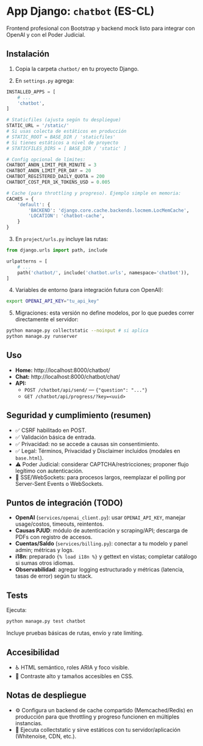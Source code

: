 # App Django: `chatbot` (ES-CL)

Frontend profesional con Bootstrap y backend mock listo para integrar con OpenAI y con el Poder Judicial.

## Instalación

1. Copia la carpeta `chatbot/` en tu proyecto Django.

2. En `settings.py` agrega:

```python
INSTALLED_APPS = [
    # ...
    'chatbot',
]

# Staticfiles (ajusta según tu despliegue)
STATIC_URL = '/static/'
# Si usas colecta de estáticos en producción
# STATIC_ROOT = BASE_DIR / 'staticfiles'
# Si tienes estáticos a nivel de proyecto
# STATICFILES_DIRS = [ BASE_DIR / 'static' ]

# Config opcional de límites:
CHATBOT_ANON_LIMIT_PER_MINUTE = 3
CHATBOT_ANON_LIMIT_PER_DAY = 20
CHATBOT_REGISTERED_DAILY_QUOTA = 200
CHATBOT_COST_PER_1K_TOKENS_USD = 0.005

# Cache (para throttling y progreso). Ejemplo simple en memoria:
CACHES = {
    'default': {
        'BACKEND': 'django.core.cache.backends.locmem.LocMemCache',
        'LOCATION': 'chatbot-cache',
    }
}
```

3. En `project/urls.py` incluye las rutas:

```python
from django.urls import path, include

urlpatterns = [
    # ...
    path('chatbot/', include('chatbot.urls', namespace='chatbot')),
]
```

4. Variables de entorno (para integración futura con OpenAI):

```bash
export OPENAI_API_KEY="tu_api_key"
```

5. Migraciones: esta versión no define modelos, por lo que puedes correr directamente el servidor:

```bash
python manage.py collectstatic --noinput # si aplica
python manage.py runserver
```

## Uso

- **Home:** http://localhost:8000/chatbot/
- **Chat:** http://localhost:8000/chatbot/chat/
- **API:**
  - `POST /chatbot/api/send/` — `{"question": "..."}`
  - `GET /chatbot/api/progress/?key=<uuid>`

## Seguridad y cumplimiento (resumen)

- ✅ CSRF habilitado en POST.
- ✅ Validación básica de entrada.
- ✅ Privacidad: no se accede a causas sin consentimiento.
- ✅ Legal: Términos, Privacidad y Disclaimer incluidos (modales en `base.html`).
- ⚠️ Poder Judicial: considerar CAPTCHA/restricciones; proponer flujo legítimo con autenticación.
- 🔄 SSE/WebSockets: para procesos largos, reemplazar el polling por Server-Sent Events o WebSockets.

## Puntos de integración (TODO)

- **OpenAI** (`services/openai_client.py`): usar `OPENAI_API_KEY`, manejar usage/costos, timeouts, reintentos.
- **Causas PJUD**: módulo de autenticación y scraping/API; descarga de PDFs con registro de accesos.
- **Cuentas/Saldo** (`services/billing.py`): conectar a tu modelo y panel admin; métricas y logs.
- **i18n**: preparado `{% load i18n %}` y gettext en vistas; completar catálogo si sumas otros idiomas.
- **Observabilidad**: agregar logging estructurado y métricas (latencia, tasas de error) según tu stack.

## Tests

Ejecuta:

```bash
python manage.py test chatbot
```

Incluye pruebas básicas de rutas, envío y rate limiting.

## Accesibilidad

- ♿ HTML semántico, roles ARIA y foco visible.
- 🎨 Contraste alto y tamaños accesibles en CSS.

## Notas de despliegue

- ⚙️ Configura un backend de cache compartido (Memcached/Redis) en producción para que throttling y progreso funcionen en múltiples instancias.
- 📂 Ejecuta collectstatic y sirve estáticos con tu servidor/aplicación (Whitenoise, CDN, etc.).